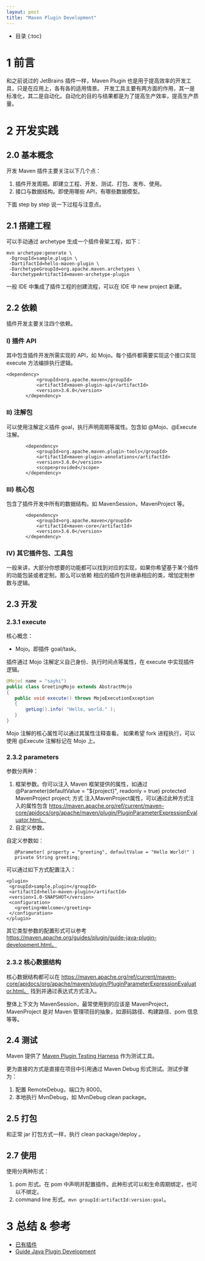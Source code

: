 ```yaml
---
layout: post
title: "Maven Plugin Development"
---
```


* 目录
{:toc}

# 1 前言

和之前说过的 JetBrains 插件一样，Maven Plugin 也是用于提高效率的开发工具，只是在应用上，各有各的适用情景。
开发工具主要有两方面的作用，其一是标准化，其二是自动化。自动化的目的与结果都是为了提高生产效率，提高生产质量。

# 2 开发实践

## 2.0 基本概念

开发 Maven 插件主要关注以下几个点：
1. 插件开发周期。即建立工程、开发、测试、打包、发布、使用。
2. 接口与数据结构。即使用哪些 API，有哪些数据模型。

下面 step by step 说一下过程与注意点。

## 2.1 搭建工程

可以手动通过 archetype 生成一个插件骨架工程，如下：

```text
mvn archetype:generate \
 -DgroupId=sample.plugin \
 -DartifactId=hello-maven-plugin \
 -DarchetypeGroupId=org.apache.maven.archetypes \
 -DarchetypeArtifactId=maven-archetype-plugin
```

一般 IDE 中集成了插件工程的创建流程，可以在 IDE 中 new project 新建。

## 2.2 依赖

插件开发主要关注四个依赖。

### I) 插件 API

其中包含插件开发所需实现的 API，如 Mojo。每个插件都需要实现这个接口实现 execute 方法编排执行逻辑。

```text
<dependency>
           <groupId>org.apache.maven</groupId>
           <artifactId>maven-plugin-api</artifactId>
           <version>3.6.0</version>
       </dependency>
```

### II) 注解包

可以使用注解定义插件 goal，执行声明周期等属性。包含如 @Mojo、@Execute 注解。

```text
       <dependency>
           <groupId>org.apache.maven.plugin-tools</groupId>
           <artifactId>maven-plugin-annotations</artifactId>
           <version>3.6.0</version>
           <scope>provided</scope>
       </dependency>
```

### III) 核心包

包含了插件开发中所有的数据结构。如 MavenSession，MavenProject 等。

```text
       <dependency>
           <groupId>org.apache.maven</groupId>
           <artifactId>maven-core</artifactId>
           <version>3.6.0</version>
       </dependency>
```

### IV) 其它插件包、工具包

一般来讲，大部分你想要的功能都可以找到对应的实现，如果你希望基于某个插件的功能包装或者定制，那么可以依赖
相应的插件包并继承相应的类，增加定制参数与逻辑。


## 2.3 开发

### 2.3.1 execute 

核心概念：
* Mojo。即插件 goal/task。

插件通过 Mojo 注解定义自己身份、执行时间点等属性，在 execute 中实现插件逻辑。

```java
@Mojo( name = "sayhi")
public class GreetingMojo extends AbstractMojo
{
   public void execute() throws MojoExecutionException
   {
       getLog().info( "Hello, world." );
   }
}
```

Mojo 注解的核心属性可以通过其属性注释查看。
如果希望 fork 进程执行，可以使用 @Execute 注解标记在 Mojo 上。

### 2.3.2 parameters

参数分两种：
1. 框架参数。你可以注入 Maven 框架提供的属性，如通过 @Parameter(defaultValue = "${project}", readonly = true) protected MavenProject project; 方式
注入MavenProject属性，可以通过此种方式注入的属性包含 https://maven.apache.org/ref/current/maven-core/apidocs/org/apache/maven/plugin/PluginParameterExpressionEvaluator.html。
2. 自定义参数。

自定义参数如：

```text
   @Parameter( property = "greeting", defaultValue = "Hello World!" )
   private String greeting;
```

可以通过如下方式配置注入：

```text
<plugin>
 <groupId>sample.plugin</groupId>
 <artifactId>hello-maven-plugin</artifactId>
 <version>1.0-SNAPSHOT</version>
 <configuration>
   <greeting>Welcome</greeting>
 </configuration>
</plugin>
```

其它类型参数的配置形式可以参考 https://maven.apache.org/guides/plugin/guide-java-plugin-development.html。

### 2.3.2 核心数据结构

核心数据结构都可以在 https://maven.apache.org/ref/current/maven-core/apidocs/org/apache/maven/plugin/PluginParameterExpressionEvaluator.html。
找到并通过表达式方式注入。

整体上下文为 MavenSession，最常使用到的应该是 MavenProject，MavenProject 是对 Maven 管理项目的抽象，如源码路径、构建路径、pom 信息等等。

## 2.4 测试

Maven 提供了 [Maven Plugin Testing Harness](https://maven.apache.org/shared/maven-plugin-testing-harness/)
作为测试工具。

更为直接的方式是直接在项目中引用通过 Maven Debug 形式测试。测试步骤为：
1. 配置 RemoteDebug，端口为 8000。
2. 本地执行 MvnDebug，如 MvnDebug clean package。

## 2.5 打包

和正常 jar 打包方式一样，执行 clean package/deploy 。

## 2.7 使用

使用分两种形式：
1. pom 形式。在 pom 中声明并配置插件。此种形式可以和生命周期绑定，也可以不绑定。
2. command line 形式。`mvn groupId:artifactId:version:goal`。

# 3 总结 & 参考

* [已有插件](https://maven.apache.org/plugins/)
* [Guide Java Plugin Development](https://maven.apache.org/guides/plugin/guide-java-plugin-development.html)
